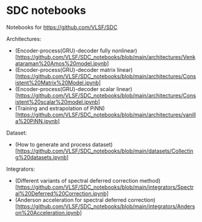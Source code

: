# SDC notebooks
Notebooks for https://github.com/VLSF/SDC

Architectures:
+ (Encoder-process(GRU)-decoder fully nonlinear)[https://github.com/VLSF/SDC_notebooks/blob/main/architectures/Venkataraman%20Amos%20model.ipynb]
+ (Encoder-process(GRU)-decoder matrix linear)[https://github.com/VLSF/SDC_notebooks/blob/main/architectures/Consistent%20Matrix%20Model.ipynb]
+ (Encoder-process(GRU)-decoder scalar linear)[https://github.com/VLSF/SDC_notebooks/blob/main/architectures/Consistent%20scalar%20model.ipynb]
+ (Training and extrapolation of PiNN)[https://github.com/VLSF/SDC_notebooks/blob/main/architectures/vanilla%20PiNN.ipynb]

Dataset:
+ (How to generate and process dataset)[https://github.com/VLSF/SDC_notebooks/blob/main/datasets/Collecting%20datasets.ipynb]

Integrators:
+ (Different variants of spectral deferred correction method)[https://github.com/VLSF/SDC_notebooks/blob/main/integrators/Spectral%20Deferred%20Correction.ipynb]
+ (Anderson acceleration for spectral deferred correction)[https://github.com/VLSF/SDC_notebooks/blob/main/integrators/Anderson%20Acceleration.ipynb]
